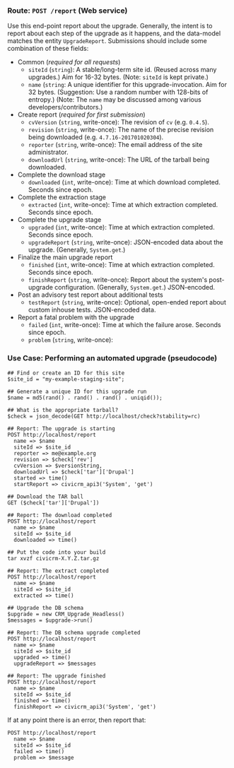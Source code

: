 ### Route: `POST /report` (Web service)

Use this end-point report about the upgrade.  Generally, the intent is to
report about each step of the upgrade as it happens, and the data-model
matches the entity `UpgradeReport`.  Submissions should include some
combination of these fields:

 * Common (_required for all requests_)
   * `siteId` (`string`): A stable/long-term site id. (Reused across many upgrades.) Aim for 16-32 bytes. (Note: `siteId` is kept private.)
   * `name` (`string`: A unique identifier for this upgrade-invocation. Aim for 32 bytes. (Suggestion: Use a random number with 128-bits of entropy.) (Note: The `name` may be discussed among various developers/contributors.)
 * Create report (_required for first submission_)
   * `cvVersion` (`string`, write-once): The revision of `cv` (e.g. `0.4.5`).
   * `revision` (`string`, write-once): The name of the precise revision being downloaded (e.g. `4.7.16-201701020304`).
   * `reporter` (`string`, write-once): The email address of the site administrator.
   * `downloadUrl` (`string`, write-once): The URL of the tarball being downloaded.
 * Complete the download stage
   * `downloaded` (`int`, write-once): Time at which download completed. Seconds since epoch.
 * Complete the extraction stage
   * `extracted` (`int`, write-once): Time at which extraction completed. Seconds since epoch.
 * Complete the upgrade stage
   * `upgraded` (`int`, write-once): Time at which extraction completed. Seconds since epoch.
   * `upgradeReport` (`string`, write-once): JSON-encoded data about the upgrade. (Generally, `System.get`.)
 * Finalize the main upgrade report
   * `finished` (`int`, write-once): Time at which extraction completed. Seconds since epoch.
   * `finishReport` (`string`, write-once): Report about the system's post-upgrade configuration. (Generally, `System.get`.) JSON-encoded.
 * Post an advisory test report about additional tests
   * `testReport` (`string`, write-once): Optional, open-ended report about custom inhouse tests. JSON-encoded data.
 * Report a fatal problem with the upgrade
   * `failed` (`int`, write-once): Time at which the failure arose. Seconds since epoch.
   * `problem` (`string`, write-once):

### Use Case: Performing an automated upgrade (pseudocode)

```
## Find or create an ID for this site
$site_id = "my-example-staging-site";

## Generate a unique ID for this upgrade run
$name = md5(rand() . rand() . rand() . uniqid());

## What is the appropriate tarball?
$check = json_decode(GET http://localhost/check?stability=rc)

## Report: The upgrade is starting
POST http://localhost/report
  name => $name
  siteId => $site_id
  reporter => me@example.org
  revision => $check['rev']
  cvVersion => $versionString,
  downloadUrl => $check['tar']['Drupal']
  started => time()
  startReport => civicrm_api3('System', 'get')

## Download the TAR ball
GET ($check['tar']['Drupal'])

## Report: The download completed
POST http://localhost/report
  name => $name
  siteId => $site_id
  downloaded => time()

## Put the code into your build
tar xvzf civicrm-X.Y.Z.tar.gz

## Report: The extract completed
POST http://localhost/report
  name => $name
  siteId => $site_id
  extracted => time()

## Upgrade the DB schema
$upgrade = new CRM_Upgrade_Headless()
$messages = $upgrade->run()

## Report: The DB schema upgrade completed
POST http://localhost/report
  name => $name
  siteId => $site_id
  upgraded => time()
  upgradeReport => $messages

## Report: The upgrade finished
POST http://localhost/report
  name => $name
  siteId => $site_id
  finished => time()
  finishReport => civicrm_api3('System', 'get')
```

If at any point there is an error, then report that:

```
POST http://localhost/report
  name => $name
  siteId => $site_id
  failed => time()
  problem => $message
```
